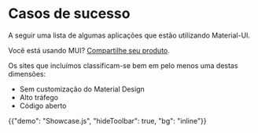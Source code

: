 # Casos de sucesso

<p class="description">A seguir uma lista de algumas aplicações que estão utilizando Material-UI.</p>

Você está usando MUI? [Compartilhe seu produto](https://github.com/mui/material-ui/issues/22426).

Os sites que incluímos classificam-se bem em pelo menos uma destas dimensões:

- Sem customização do Material Design
- Alto tráfego
- Código aberto

{{"demo": "Showcase.js", "hideToolbar": true, "bg": "inline"}}
